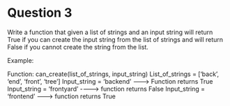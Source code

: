 # Question 3

Write a function that given a list of strings and an input string will return True if you can create
the input string from the list of strings and will return False if you cannot create the string from
the list.

Example:

Function: ​can_create(list_of_strings, input_string)
List_of_strings = [‘back’, ‘end’, ‘front’, ‘tree’]
Input_string = ‘backend’ ---> Function returns True
Input_string = ‘frontyard’ ----> function returns False
Input_string = ‘frontend’ ---> function returns True
